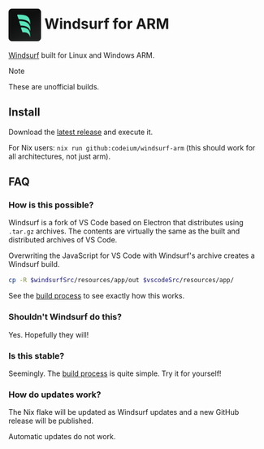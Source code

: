 <h1>
    <img src="./logo.png" width="64px" align="center">
    Windsurf for ARM
</h1>

[Windsurf](https://windsurf.codeium.com) built for Linux and Windows ARM.

> [!NOTE]
> These are unofficial builds.

## Install

Download the [latest release](https://github.com/coder/windsurf-arm/releases/latest) and execute it.

For Nix users: `nix run github:codeium/windsurf-arm` (this should work for all architectures, not just arm).

## FAQ

### How is this possible?

Windsurf is a fork of VS Code based on Electron that distributes using `.tar.gz` archives. The contents are virtually the same as the built and distributed archives of VS Code.

Overwriting the JavaScript for VS Code with Windsurf's archive creates a Windsurf build.

```bash
cp -R $windsurfSrc/resources/app/out $vscodeSrc/resources/app/
```

See the [build process](./flake.nix#L48) to see exactly how this works.

### Shouldn't Windsurf do this?

Yes. Hopefully they will!

### Is this stable?

Seemingly. The [build process](./flake.nix#L48) is quite simple. Try it for yourself!

### How do updates work?

The Nix flake will be updated as Windsurf updates and a new GitHub release will be published.

Automatic updates do not work.

